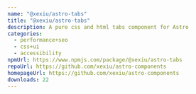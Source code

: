 ```yaml
---
name: "@xexiu/astro-tabs"
title: "@xexiu/astro-tabs"
description: A pure css and html tabs component for Astro
categories:
  - performance+seo
  - css+ui
  - accessibility
npmUrl: https://www.npmjs.com/package/@xexiu/astro-tabs
repoUrl: https://github.com/xexiu/astro-components
homepageUrl: https://github.com/xexiu/astro-components
downloads: 22
---
```

